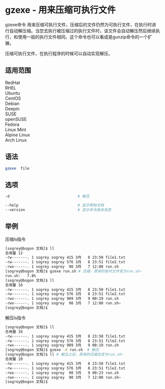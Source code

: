 # gzexe - 用来压缩可执行文件

gzexe命令 用来压缩可执行文件，压缩后的文件仍然为可执行文件，在执行时进行自动解压缩。当您去执行被压缩过的执行文件时，该文件会自动解压然后继续执行，和使用一般的执行文件相同。这个命令也可以看成是gunzip命令的一个扩展。


压缩可执行文件，在执行程序的时候可以自动实现解压。


## 适用范围

<!-- <div class="svg linux">Linux</div> -->
<div class="svg redhat">RedHat</div>
<div class="svg rhel">RHEL</div>
<div class="svg ubuntu">Ubuntu</div>
<div class="svg centos">CentOS</div>
<div class="svg debian">Debian</div>
<div class="svg deepin">Deepin</div>
<div class="svg suse">SUSE</div>
<div class="svg opensuse">openSUSE</div>
<div class="svg fedora">Fedora</div>
<div class="svg linuxmint">Linux Mint</div>
<!-- <div class="svg mxlinux">MX Linux</div> -->
<div class="svg alpinelinux">Alpine Linux</div>
<div class="svg archlinux">Arch Linux</div>

## 语法

``` bash
gzexe  file
```

## 选项

``` bash
-d                               # 解压

--help                           # 显示帮助文档
--version                        # 显示命令版本信息
```
## 举例
压缩ls指令
``` bash
[sogrey@bogon 文档]$ ll
总用量 12
-rw-------. 1 sogrey sogrey 415 3月   8 23:50 file1.txt
-rw-------. 1 sogrey sogrey 576 3月   8 23:51 file2.txt
-rwx------. 1 sogrey sogrey  90 3月   7 12:08 run.sh
[sogrey@bogon 文档]$ gzexe run.sh # 压缩，原来的指令文件变为run.sh~
run.sh:	  7.8%
[sogrey@bogon 文档]$ ll
总用量 16
-rw-------. 1 sogrey sogrey 415 3月   8 23:50 file1.txt
-rw-------. 1 sogrey sogrey 576 3月   8 23:51 file2.txt
-rwx------. 1 sogrey sogrey 909 3月   9 00:19 run.sh
-rwx------. 1 sogrey sogrey  90 3月   7 12:08 run.sh~
[sogrey@bogon 文档]$ 
```
解压ls指令
``` bash
[sogrey@bogon 文档]$ ll
总用量 16
-rw-------. 1 sogrey sogrey 415 3月   8 23:50 file1.txt
-rw-------. 1 sogrey sogrey 576 3月   8 23:51 file2.txt
-rwx------. 1 sogrey sogrey 909 3月   9 00:19 run.sh
[sogrey@bogon 文档]$ gzexe -d run.sh  # 解压
[sogrey@bogon 文档]$ ll # 解压之后，原来的压缩包变为run.sh~
总用量 20
-rw-------. 1 sogrey sogrey 415 3月   8 23:50 file1.txt
-rw-------. 1 sogrey sogrey 576 3月   8 23:51 file2.txt
-rwx------. 1 sogrey sogrey  90 3月   9 00:23 run.sh
-rwx------. 1 sogrey sogrey  90 3月   7 12:08 run.sh~
[sogrey@bogon 文档]$ 
```